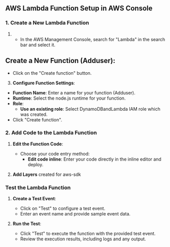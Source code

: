 ## AWS Lambda Function Setup in AWS Console

### 1. Create a New Lambda Function

1.   - In the AWS Management Console, search for "Lambda" in the search bar and select it.

## **Create a New Function (Adduser)**:
   - Click on the "Create function" button.

   3. **Configure Function Settings**:
   - **Function Name**: Enter a name for your function (Adduser).
   - **Runtime**: Select the node.js runtime for your function.
   - **Role**: 
     - **Use an existing role**: Select DynamoDBandLambda IAM role which was created.
   - Click "Create function".

   ### 2. Add Code to the Lambda Function

1. **Edit the Function Code**:
   - Choose your code entry method:
     - **Edit code inline**: Enter your code directly in the inline editor and deploy.

2. **Add Layers** created for aws-sdk

### Test the Lambda Function

1. **Create a Test Event**:
      - Click on "Test" to configure a test event.
   - Enter an event name and provide sample event data.

2. **Run the Test**:
   - Click "Test" to execute the function with the provided test event.
   - Review the execution results, including logs and any output.

